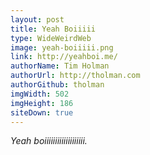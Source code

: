 ```yaml
---
layout: post
title: Yeah Boiiiii
type: WideWeirdWeb
image: yeah-boiiiii.png
link: http://yeahboi.me/
authorName: Tim Holman
authorUrl: http://tholman.com
authorGithub: tholman
imgWidth: 502
imgHeight: 186
siteDown: true
---
```


_Yeah boiiiiiiiiiiiiiiiiiii._
